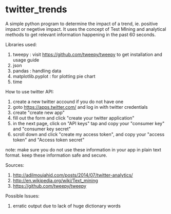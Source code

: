 # twitter_trends

A simple python program to determine the impact of a trend, ie. positive impact or negetive impact. It uses the concept of Test MIning and analytical methods to get relevant information happening in the past 60 seconds.

Libraries used:
1. tweepy : visit https://github.com/tweepy/tweepy to get installation and usage guide
2. json
3. pandas : handling data
4. matplotlib.pyplot : for plotting pie chart
5. time

How to use twitter API:
1. create a new twitter accound if you do not have one
2. goto https://apps.twitter.com/ and log in with twitter credentials
3. create "create new app"
4. fill out the form and click "create your twitter application"
5. in the next page, click on "API keys" tap and copy your "consumer key" and "consumer key secret"
6. scroll down and click "create my access token", and copy your "access token" and "Access token secret"

note: make sure you do not use these information in your app in plain text format. keep these information safe and secure.


Sources:
1. http://adilmoujahid.com/posts/2014/07/twitter-analytics/
2. http://en.wikipedia.org/wiki/Text_mining
3. https://github.com/tweepy/tweepy

Possible Issues:
1. erratic output due to lack of huge dictionary words